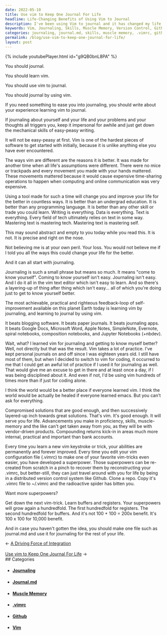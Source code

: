 ```yaml
---
date: 2022-05-10
title: Use vim to Keep One Journal For Life
headline: Life-Changing Benefits of Using Vim to Journal
description: I've been using Vim to journal and it has changed my life. It's difficult to learn, but the skills and muscle memory I've gained are permanent. Writing in Vim has helped me to better understand myself, and I've been able to use version control systems like Github to keep my .vimrc file with me wherever I go. I've also been learning new vim-tricks like buffers and registers to increase my power. Finally, I've created a single file, journal.md
keywords: Vim, Journaling, Skills, Muscle Memory, Version Control, Github, .vimrc, Buffers, Registers, journal.md
categories: journaling, journal.md, skills, muscle memory, .vimrc, github, vim
permalink: /blog/use-vim-to-keep-one-journal-for-life/
layout: post
---
```



{% include youtubePlayer.html id="g9QB0bnL8PA" %}

You should journal.

You should learn vim.

You should use vim to journal.

You should journal by using vim.

If you need something to ease you into journaling, you should write about your
experience learning vim to journal.

If journaling about yourself and your life and your problems and your thoughts
all triggers you, keep it impersonal for awhile and just get down the
mechanical skills of easy-peasy writing.

It will not be easy-peasy at first. Vim is one of the hardest pieces of
software to get started with initially, because it is unlike anything else you
have ever encountered.

The ways vim are different are the reasons it is better. It was made for
another time when all life's assumptions were different. There were no mice or
trackpads and every movement you made with your hands mattered. These movements
mattered because it would cause expensive time-sharing operations to happen
when computing and online communication was very expensive.

Using a tool made for such a time will change you and improve your life for the
better in countless ways. It is better than an undergrad education. It is
better than any programming language. It is better than any other skill or
trade you could learn. Writing is everything. Data is everything. Text is
everything. Every field of tech ultimately relies on text in some way.
Mastering text is mastering tech. Mastering text is mastering self.

This may sound abstract and empty to you today while you read this. It is not.
It is precise and right on the nose.

Not believing me is at your own peril. Your loss. You would not believe me if I
told you all the ways this could change your life for the better.

And it can all start with journaling.

Journaling is such a small phrase but means so much. It means "come to know
yourself". Coming to know yourself isn't easy. Journaling isn't easy. And I do
it all in the vim text editor which isn't easy to learn. And so there's a
layering-up of thing after thing which isn't easy... all of which you're doing
just to get to know yourself better.

The most achievable, practical and righteous feedback-loop of self-improvement
available on this planet Earth today is learning vim by journaling, and
learning to journal by using vim.

It beats blogging software. It beats paper journals. It beats journaling apps.
It beats Google Docs, Microsoft Word, Apple Notes, SimpleNote, Evernote, spiral
notebooks, composition notebooks, and Jupyter Notebooks (+nbdev).

Wait, what? I learned vim for journaling and getting to know myself better?
Well, not directly but that was the result. Vim takes a lot of practice. I've
kept personal journals on and off since I was eighteen years old. I still have
most of them, but when I decided to switch to vim for coding, it occurred to me
that I could get an awful lot of practice if I used it for journaling as well.
That would give me an excuse to get in there and at least once a day, if I was
being disciplined about it. And even if not, I'd be using vim hundreds of times
more than if just for coding alone.

I think the world would be a better place if everyone learned vim. I think the
world would be actually be healed if everyone learned emacs. But you can't ask
for everything.

Compromised solutions that are good enough, and then successively layered-up
inch towards great solutions. That's vim. It's good enough. It will serve you
for life. Advancements you make in proficiency, skills, muscle-memory and the
like can't get taken away from you, as they will be with vendor-driven
products. Compounding returns kick-in in areas much more internal, practical
and important than bank accounts.

Every time you learn a new vim keystroke or trick, your abilities are
permanently and forever improved. Every time you edit your vim configuration
file (.vimrc) to make one of your favorite vim-tricks even easier, you have
developed a superpower. Those superpowers can be re-created from scratch in a
pinch to recover them by reconstructing your .vimrc, but better-still, they can
just travel around with you for life by being in a distributed version control
system like Github. Clone a repo. Copy it's .vimrc file to ~/.vimrc and the
radioactive spider has bitten you.

Want more superpowers?

Get down the next vim-trick. Learn buffers and registers. Your superpowers will
grow again a hundredfold. The first hundredfold for registers. The second
hundredfold for buffers. And it's not 100 + 100 = 200x benefit. It's 100 x 100
for 10,000 benefit.

And in case you haven't gotten the idea, you should make one file such as
journal.md and use it for journaling for the rest of your life.

<div class="arrow-links"><div class="post-nav-prev"><span class="arrow">&larr;&nbsp;</span><a href="/blog/a-driving-force-of-integration/">A Driving Force of Integration</a></div> &nbsp; <div class="post-nav-next"><a href="/blog/use-vim-to-keep-one-journal-for-life/">Use vim to Keep One Journal For Life</a><span class="arrow">&nbsp;&rarr;</span></div></div>
## Categories

<ul>
<li><h4><a href='/journaling/'>Journaling</a></h4></li>
<li><h4><a href='/journal-md/'>Journal.md</a></h4></li>
<li><h4><a href='/muscle-memory/'>Muscle Memory</a></h4></li>
<li><h4><a href='/vimrc/'>.vimrc</a></h4></li>
<li><h4><a href='/github/'>Github</a></h4></li>
<li><h4><a href='/vim/'>Vim</a></h4></li></ul>